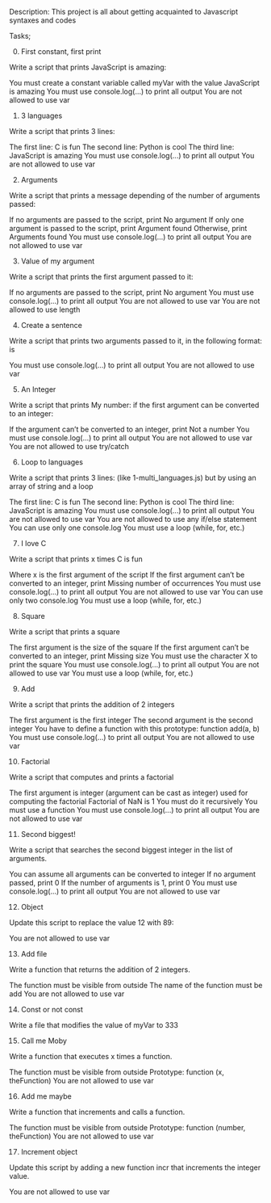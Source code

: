 Description: This project is all about getting acquainted to Javascript syntaxes and codes

Tasks;

0. First constant, first print

Write a script that prints JavaScript is amazing:

You must create a constant variable called myVar with the value JavaScript is amazing
You must use console.log(...) to print all output
You are not allowed to use var


1. 3 languages

Write a script that prints 3 lines:

The first line: C is fun
The second line: Python is cool
The third line: JavaScript is amazing
You must use console.log(...) to print all output
You are not allowed to use var


2. Arguments

Write a script that prints a message depending of the number of arguments passed:

If no arguments are passed to the script, print No argument
If only one argument is passed to the script, print Argument found
Otherwise, print Arguments found
You must use console.log(...) to print all output
You are not allowed to use var


3. Value of my argument

Write a script that prints the first argument passed to it:

If no arguments are passed to the script, print No argument
You must use console.log(...) to print all output
You are not allowed to use var
You are not allowed to use length


4. Create a sentence

Write a script that prints two arguments passed to it, in the following format:  is 

You must use console.log(...) to print all output
You are not allowed to use var


5. An Integer

Write a script that prints My number: <first argument converted in integer> if the first argument can be converted to an integer:

If the argument can’t be converted to an integer, print Not a number
You must use console.log(...) to print all output
You are not allowed to use var
You are not allowed to use try/catch


6. Loop to languages

Write a script that prints 3 lines: (like 1-multi_languages.js) but by using an array of string and a loop

The first line: C is fun
The second line: Python is cool
The third line: JavaScript is amazing
You must use console.log(...) to print all output
You are not allowed to use var
You are not allowed to use any if/else statement
You can use only one console.log
You must use a loop (while, for, etc.)


7. I love C

Write a script that prints x times C is fun

Where x is the first argument of the script
If the first argument can’t be converted to an integer, print Missing number of occurrences
You must use console.log(...) to print all output
You are not allowed to use var
You can use only two console.log
You must use a loop (while, for, etc.)


8. Square

Write a script that prints a square

The first argument is the size of the square
If the first argument can’t be converted to an integer, print Missing size
You must use the character X to print the square
You must use console.log(...) to print all output
You are not allowed to use var
You must use a loop (while, for, etc.)


9. Add

Write a script that prints the addition of 2 integers

The first argument is the first integer
The second argument is the second integer
You have to define a function with this prototype: function add(a, b)
You must use console.log(...) to print all output
You are not allowed to use var


10. Factorial

Write a script that computes and prints a factorial

The first argument is integer (argument can be cast as integer) used for computing the factorial
Factorial of NaN is 1
You must do it recursively
You must use a function
You must use console.log(...) to print all output
You are not allowed to use var


11. Second biggest!

Write a script that searches the second biggest integer in the list of arguments.

You can assume all arguments can be converted to integer
If no argument passed, print 0
If the number of arguments is 1, print 0
You must use console.log(...) to print all output
You are not allowed to use var


12. Object

Update this script to replace the value 12 with 89:

You are not allowed to use var


13. Add file

Write a function that returns the addition of 2 integers.

The function must be visible from outside
The name of the function must be add
You are not allowed to use var


14. Const or not const

Write a file that modifies the value of myVar to 333


15. Call me Moby

Write a function that executes x times a function.

The function must be visible from outside
Prototype: function (x, theFunction)
You are not allowed to use var


16. Add me maybe

Write a function that increments and calls a function.

The function must be visible from outside
Prototype: function (number, theFunction)
You are not allowed to use var


17. Increment object

Update this script by adding a new function incr that increments the integer value.

You are not allowed to use var
